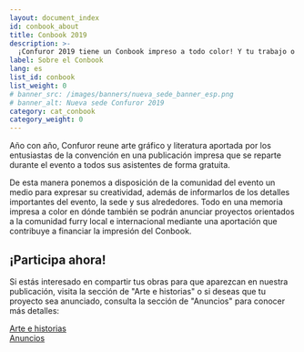 ```yaml
---
layout: document_index
id: conbook_about
title: Conbook 2019
description: >-
  ¡Confuror 2019 tiene un Conbook impreso a todo color! Y tu trabajo o tu proyecto puede aparecer en él.
label: Sobre el Conbook
lang: es
list_id: conbook
list_weight: 0
# banner_src: /images/banners/nueva_sede_banner_esp.png
# banner_alt: Nueva sede Confuror 2019
category: cat_conbook
category_weight: 0
---
```


Año con año, Confuror reune arte gráfico y literatura aportada por los entusiastas de la convención en una publicación impresa que se reparte durante el evento a todos sus asistentes de forma gratuita.

De esta manera ponemos a disposición de la comunidad del evento un medio para expresar su creatividad, además de informarlos de los detalles importantes del evento, la sede y sus alrededores. Todo en una memoria impresa a color en dónde también se podrán anunciar proyectos orientados a la comunidad furry local e internacional mediante una aportación que contribuye a financiar la impresión del Conbook.

## ¡Participa ahora!

Si estás interesado en compartir tus obras para que aparezcan en nuestra publicación, visita la sección de "Arte e historias" o si deseas que tu proyecto sea anunciado, consulta la sección de "Anuncios" para conocer más detalles:

<div class="container text-center">
  <div class="row">
    <div class="col-6">
      <a href="/es/conbook/contenidos" class="btn btn-primary btn-block">Arte e historias</a>
    </div>
    <div class="col-6">
      <a href="/es/conbook/anuncios" class="btn btn-primary btn-block">Anuncios</a>
    </div>
  </div>
</div>